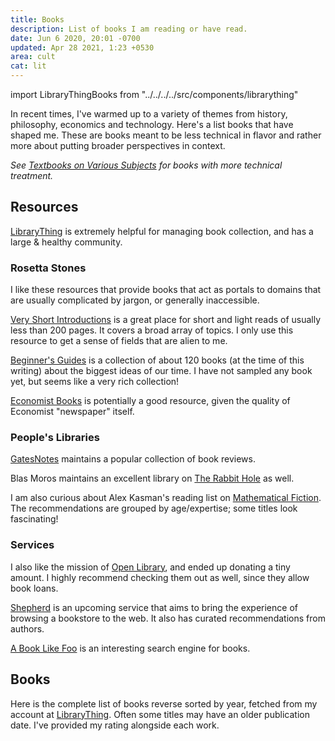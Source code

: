 ```yaml
---
title: Books
description: List of books I am reading or have read.
date: Jun 6 2020, 20:01 -0700
updated: Apr 28 2021, 1:23 +0530
area: cult
cat: lit
---
```


import LibraryThingBooks from "../../../../src/components/librarything"

In recent times, I've warmed up to a variety of themes from history, philosophy,
economics and technology. Here's a list books that have shaped me. These are
books meant to be less technical in flavor and rather more about putting broader
perspectives in context.

_See [Textbooks on Various Subjects](/kb/textbooks-on-various-subjects) for
books with more technical treatment._

## Resources

[LibraryThing](https://www.librarything.com/) is extremely helpful for managing book collection, and has a large & healthy community.

### Rosetta Stones

I like these resources that provide books that act as portals to domains that
are usually complicated by jargon, or generally inaccessible.

[Very Short Introductions](https://www.veryshortintroductions.com) is a great
place for short and light reads of usually less than 200 pages. It covers a
broad array of topics. I only use this resource to get a sense of fields that
are alien to me.

[Beginner's Guides](https://oneworld-publications.com/beginners-guides.html)
is a collection of about 120 books (at the time of this writing) about the biggest
ideas of our time. I have not sampled any book yet, but seems like a very rich collection!

[Economist Books](https://shop.economist.com/collections/books) is potentially
a good resource, given the quality of Economist "newspaper" itself.

### People's Libraries

[GatesNotes](https://www.gatesnotes.com/Books) maintains a popular collection of
book reviews.

Blas Moros maintains an excellent library on [The Rabbit Hole](https://blas.com/library/) as well.

I am also curious about Alex Kasman's reading list on [Mathematical Fiction](http://kasmana.people.cofc.edu/MATHFICT/readinglists.php). The recommendations are grouped by age/expertise; some titles look fascinating!

### Services

I also like the mission of [Open Library](https://openlibrary.org), and ended up donating a tiny amount. I highly recommend checking them out as well, since they allow book loans.

[Shepherd](https://shepherd.com/) is an upcoming service that aims to bring the experience
of browsing a bookstore to the web. It also has curated recommendations from authors.

[A Book Like Foo](https://abooklikefoo.com) is an interesting
search engine for books.

## Books

Here is the complete list of books reverse sorted by year, fetched from my account at [LibraryThing](https://wiki.librarything.com/index.php/LibraryThing_JSON_Books_API). Often some titles
may have an older publication date. I've provided my rating alongside each work.

<LibraryThingBooks />
